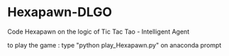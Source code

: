# Hexapawn-DLGO
Code Hexapawn on the logic of Tic Tac Tao - Intelligent Agent

to play the game : type "python play_Hexapawn.py" on anaconda prompt
